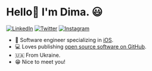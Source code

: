 # Hello👋 I'm Dima. 😃

<p align="left">
<a href="https://www.linkedin.com/in/dmitry-chumakov/">
<img src="https://img.shields.io/badge/-LinkedIn-%233781da" alt="LinkedIn"/></a> 
<a href="https://twitter.com/d_chumakov_work">
<img src="https://img.shields.io/badge/-Twitter-%231DA1F2" alt="Twitter" /></a> 
<a href="https://www.instagram.com/dmitry_chumakov_/">
<img src="https://img.shields.io/badge/-Instagram-%23eb13a5" alt="Instagram" /></a> 
</p>

* 📱 Software engineer specializing in [iOS](https://www.apple.com/ios/).
* 💻 Loves publishing [open source software on GitHub](https://github.com/dchprojects?tab=repositories&type=source).
* 🇺🇦 From Ukraine.
* 😁 Nice to meet you!
